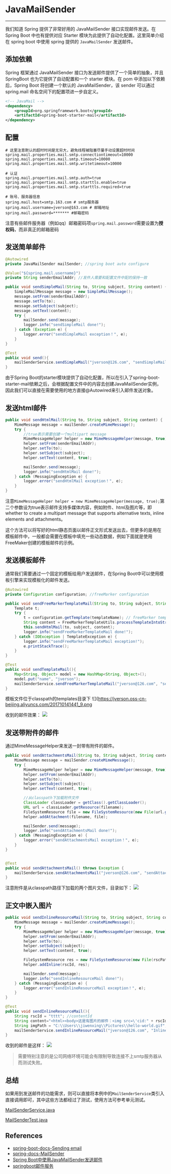 # JavaMailSender
---

我们知道 Spring 提供了非常好用的 JavaMailSender 接口实现邮件发送。在 Spring Boot 中也有提供对应 Starter 模块为此提供了自动化配置。这里简单介绍在 spring boot 中使用 spring 提供的 `JavaMailSender` 发送邮件。


## 添加依赖

Spring 框架通过 JavaMailSender 接口为发送邮件提供了一个简单的抽象，并且 SpringBoot 也为它提供了自动配置和一个 starter 模块。在 pom 中添加以下依赖后，Spring Boot 将创建一个默认的 JavaMailSender，该 sender 可以通过 spring.mail 命名空间下的配置项进一步自定义。

```xml
<!-- JavaMail -->
<dependency>
	<groupId>org.springframework.boot</groupId>
	<artifactId>spring-boot-starter-mail</artifactId>
</dependency>
```

## 配置  

```properties
# 这里注意默认的超时时间是无穷大，避免线程被阻塞尽量手动设置超时时间
spring.mail.properties.mail.smtp.connectiontimeout=10000
spring.mail.properties.mail.smtp.timeout=10000
spring.mail.properties.mail.smtp.writetimeout=10000

# 认证
spring.mail.properties.mail.smtp.auth=true
spring.mail.properties.mail.smtp.starttls.enable=true
spring.mail.properties.mail.smtp.starttls.required=true

# 账号、服务器信息
spring.mail.host=smtp.163.com # smtp服务器
spring.mail.username=jverson@163.com # 邮箱地址
spring.mail.password=******* #邮箱密码
```

注意有些邮件服务器（例如qq）邮箱密码项`spring.mail.password`需要设置为**授权码**，而非真正的邮箱密码

## 发送简单邮件

```java
@Autowired
private JavaMailSender mailSender; //spring boot auto configure

@Value("${spring.mail.username}")
private String senderEmailAddr; //发件人需要和配置文件中配的保持一致

public void sendSimpleMail(String to, String subject, String content) {
    SimpleMailMessage message = new SimpleMailMessage();
    message.setFrom(senderEmailAddr);
    message.setTo(to);
    message.setSubject(subject);
    message.setText(content);
    try {
        mailSender.send(message);
        logger.info("sendSimpleMail done!");
    } catch (Exception e) {
        logger.error("sendSimpleMail exception！", e);
    }
}

@Test
public void send(){
	mailSenderService.sendSimpleMail("jverson@126.com", "sendSimpleMail Test", "hello this mail is from spring javaMail");
}
```

由于Spring Boot的starter模块提供了自动化配置，所以在引入了spring-boot-starter-mail依赖之后，会根据配置文件中的内容去创建JavaMailSender实例，因此我们可以直接在需要使用的地方直接@Autowired来引入邮件发送对象。

## 发送html邮件

```java
public void sendHtmlMail(String to, String subject, String content) {
    MimeMessage message = mailSender.createMimeMessage();
    try {
        //true表示需要创建一个multipart message
        MimeMessageHelper helper = new MimeMessageHelper(message, true);
        helper.setFrom(senderEmailAddr);
        helper.setTo(to);
        helper.setSubject(subject);
        helper.setText(content, true);

        mailSender.send(message);
        logger.info("sendHtmlMail done!");
    } catch (MessagingException e) {
    	logger.error("sendHtmlMail exception！", e);
    }
}
```

注意`MimeMessageHelper helper = new MimeMessageHelper(message, true);`第二个参数设为true表示邮件支持多媒体内容，例如附件、html及图片等，即whether to create a multipart message that
supports alternative texts, inline elements and attachments。

这个方法可以将写好的html静态页面以邮件正文形式发送出去，但更多的是用在模板邮件中，一般都会需要在模板中填充一些动态数据，例如下面就是使用FreeMaker创建的模板邮件的示例。

## 发送模板邮件

通常我们需要通过一个固定的模板给用户发送邮件，在Spring Boot中可以使用模板引擎来实现模板化的邮件发送。

```java
@Autowired  
private Configuration configuration; //freeMarker configuration 

public void sendFreeMarkerTemplateMail(String to, String subject, String templateName, @SuppressWarnings("rawtypes") Map model){
    Template t;
	try {
		t = configuration.getTemplate(templateName); // freeMarker template  
		String content = FreeMarkerTemplateUtils.processTemplateIntoString(t, model); //渲染模板
		this.sendHtmlMail(to, subject, content);
		logger.info("sendFreeMarkerTemplateMail done!");
	} catch (IOException | TemplateException e) {
		logger.info("sendFreeMarkerTemplateMail exception!");
		e.printStackTrace();
	} 
}

@Test
public void sendTemplateMail(){
	Map<String, Object> model = new HashMap<String, Object>();
	model.put("name", "jverson");
	mailSenderService.sendFreeMarkerTemplateMail("jverson@126.com", "sendFreeMarkerTemplateMail Test", "welcome.ftl", model);
}
```

模板文件位于classpath的templates目录下
![](https://jverson.oss-cn-beijing.aliyuncs.com/201710141441_9.png

收到的邮件效果：
![](https://jverson.oss-cn-beijing.aliyuncs.com/201710132224_512.png)

## 发送带附件的邮件

通过MimeMessageHelper来发送一封带有附件的邮件。

```java
public void sendAttachmentsMail(String to, String subject, String content, String filename){
    MimeMessage message = mailSender.createMimeMessage();
    try {
        MimeMessageHelper helper = new MimeMessageHelper(message, true);
        helper.setFrom(senderEmailAddr);
        helper.setTo(to);
        helper.setSubject(subject);
        helper.setText(content, true);

        //从classpath下加载附件文件
		ClassLoader classLoader = getClass().getClassLoader();
		URL url = classLoader.getResource(filename);
		FileSystemResource file = new FileSystemResource(new File(url.getFile()));
		helper.addAttachment(filename, file);

        mailSender.send(message);
        logger.info("sendAttachmentsMail done!");
    } catch (MessagingException e) {
    	logger.error("sendAttachmentsMail exception！", e);
    }
}


@Test
public void sendAttachmentsMail() throws Exception {
	mailSenderService.sendAttachmentsMail("jverson@126.com", "sendAttachmentsMail Test", "有附件的邮件", "favicon.ico");
}
```


注意附件是从classpath路径下加载的两个图片文件，目录如下：
![](https://jverson.oss-cn-beijing.aliyuncs.com/201710141331_435.png)


## 正文中嵌入图片

```java
public void sendInlineResourceMail(String to, String subject, String content, String rscPath, String rscId){
    MimeMessage message = mailSender.createMimeMessage();
    try {
        MimeMessageHelper helper = new MimeMessageHelper(message, true);
        helper.setFrom(senderEmailAddr);
        helper.setTo(to);
        helper.setSubject(subject);
        helper.setText(content, true);

        FileSystemResource res = new FileSystemResource(new File(rscPath));
        helper.addInline(rscId, res);

        mailSender.send(message);
        logger.info("sendInlineResourceMail done!");
    } catch (MessagingException e) {
    	logger.error("sendInlineResourceMail exception！", e);
    }
}

@Test
public void sendInlineResourceMail(){
	String rscId = "tttt"; //contentId
    String content="<html><body>这是有图片的邮件：<img src=\'cid:" + rscId + "\' ></body></html>";
    String imgPath = "C:\\Users\\jiwenxing\\Pictures\\hello-world.gif"; //文件绝对路径
	mailSenderService.sendInlineResourceMail("jverson@126.com", "InlineResourceMail Test", content, imgPath, rscId);
}
```

收到的邮件是这样：
![](https://jverson.oss-cn-beijing.aliyuncs.com/201710141436_814.png)

> 需要特别注意的是公司网络环境可能会有限制导致连接不上smtp服务器从而测试失败。

## 总结

如果用到发送邮件的功能需求，则可以直接将本例中的`MailSenderService`类引入直接调用即可，其中这些方法都经过了测试，使用方法可参考单元测试。

[MailSenderService.java](https://github.com/jiwenxing/spring-boot-demo/blob/master/src/main/java/com/jverson/springboot/demos/MailSenderService.java)

[MailSenderTest.java](https://github.com/jiwenxing/spring-boot-demo/blob/master/src/test/java/com/jverson/test/MailSenderTest.java)

## References

- [spring-boot-docs-Sending email](https://docs.spring.io/spring-boot/docs/1.5.4.RELEASE/reference/htmlsingle/#boot-features-email)
- [spring-docs-MailSender](https://docs.spring.io/spring/docs/4.3.3.RELEASE/spring-framework-reference/htmlsingle/#mail)
- [Spring Boot中使用JavaMailSender发送邮件](http://blog.didispace.com/springbootmailsender/)
- [springboot邮件服务](http://www.ityouknow.com/springboot/2017/05/06/springboot-mail.html)